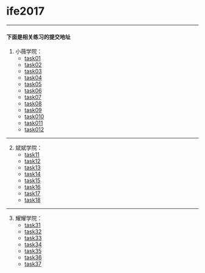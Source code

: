 ﻿# ife2017
---
#### 下面是相关练习的提交地址
1. 小薇学院：
    - [task01](http://htmlpreview.github.io/?https://github.com/visugar/ife2017/blob/master/01xiaowei/task01/index.html)
    - [task02](http://htmlpreview.github.io/?https://github.com/visugar/ife2017/blob/master/01xiaowei/task02/index.html)
    - [task03](http://htmlpreview.github.io/?https://github.com/visugar/ife2017/blob/master/01xiaowei/task03/float.html)
    - [task04](http://htmlpreview.github.io/?https://github.com/visugar/ife2017/blob/master/01xiaowei/task04/position_shade2.html)
    - [task05](http://htmlpreview.github.io/?https://github.com/visugar/ife2017/blob/master/01xiaowei/task05/two_layout.html)
    - [task06](http://htmlpreview.github.io/?https://github.com/visugar/ife2017/blob/master/01xiaowei/task06/index.html)
    - [task07](http://htmlpreview.github.io/?https://github.com/visugar/ife2017/blob/master/01xiaowei/task07/index.html)
    - [task08](http://htmlpreview.github.io/?https://github.com/visugar/ife2017/blob/master/01xiaowei/task08/index.html)
    - [task09](http://htmlpreview.github.io/?https://github.com/visugar/ife2017/blob/master/01xiaowei/task09/index.html)
    - [task010](http://htmlpreview.github.io/?https://github.com/visugar/ife2017/blob/master/01xiaowei/task010/index.html)
    - [task011](http://htmlpreview.github.io/?https://github.com/visugar/ife2017/blob/master/01xiaowei/task011/index.html)
    - [task012](http://htmlpreview.github.io/?https://github.com/visugar/ife2017/blob/master/01xiaowei/task012/index.html)
    

---
2. 斌斌学院：
    - [task11](http://htmlpreview.github.io/?https://github.com/visugar/ife2017/blob/master/02binbin/task11/index.html)
    - [task12](http://htmlpreview.github.io/?https://github.com/visugar/ife2017/blob/master/02binbin/task12/index.html)
    - [task13](http://htmlpreview.github.io/?https://github.com/visugar/ife2017/blob/master/02binbin/task13/index.html)
    - [task14](http://htmlpreview.github.io/?https://github.com/visugar/ife2017/blob/master/02binbin/task14/index.html)
    - [task15](http://htmlpreview.github.io/?https://github.com/visugar/ife2017/blob/master/02binbin/task15/index.html)
    - [task16](http://htmlpreview.github.io/?https://github.com/visugar/ife2017/blob/master/02binbin/task16/index.html)
    - [task17](http://htmlpreview.github.io/?https://github.com/visugar/ife2017/blob/master/02binbin/task17/index.html)
    - [task18](http://htmlpreview.github.io/?https://github.com/visugar/ife2017/blob/master/02binbin/task18/index.html)


---
3. 耀耀学院：
    - [task31](https://visugar.github.io/ife2017/03yaoyao/task301/index.html)
    - [task32](https://visugar.github.io/ife2017/03yaoyao/task302/index.html)
    - [task33](https://visugar.github.io/ife2017/03yaoyao/task303/index.html)
    - [task34](https://visugar.github.io/ife2017/03yaoyao/task304/index.html)
    - [task35](https://visugar.github.io/ife2017/03yaoyao/task305/index.html)
    - [task36](https://visugar.github.io/ife2017/03yaoyao/task306/index.html)
    - [task37](https://visugar.github.io/ife2017/03yaoyao/task307/index.html)